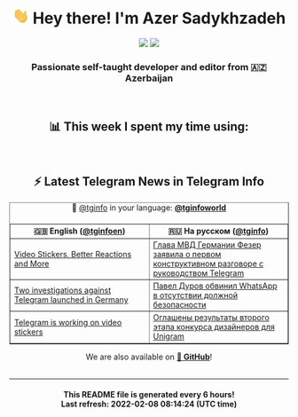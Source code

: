 <div align="center">
	<div>
		<h1>
      <img src="./assets/hi.gif" width="30px"> Hey there! I'm Azer Sadykhzadeh
    </h1>
    <img height="18" src="https://komarev.com/ghpvc/?username=sadykhzadeh&label=Views&color=2081c1&style=flat-square" />
		<a href="https://wakatime.com/@Azer"> <img height="18" src="https://wakatime.com/badge/user/f80ae27a-c328-426f-a381-bc84136e2dd6.svg" /> </a>
    <h3>
      Passionate self-taught developer and editor from 🇦🇿 Azerbaijan
    </h3>
  </div>
  <br>

<h2>📊 This week I spent my time using:</h2>

<!--START_SECTION:waka-->
<!--END_SECTION:waka-->

<br>

<h2>⚡️ Latest Telegram News in Telegram Info</h2>
  <table border>
		<tr>
			<th width="50%">🇬🇧 English (<a href="https://t.me/tginfoen">@tginfoen</a>)</th>
			<th>🇷🇺 На русском (<a href="https://t.me/tginfo">@tginfo</a>)</th>
		</tr>
		<caption>🚩 <a href="https://t.me/tginfo">@tginfo</a> in your language: <a href="https://t.me/tginfoworld"><b>@tginfoworld</b></a><caption/>
  <tr><td><a href="https://t.me/tginfoen/1352">Video Stickers, Better Reactions and More</a></td>
    <td><a href="https://t.me/tginfo/3231">Глава МВД Германии Фезер заявила о первом конструктивном разговоре с руководством Telegram</a></td></tr><tr><td><a href="https://t.me/tginfoen/1351">Two investigations against Telegram launched in Germany</a></td>
    <td><a href="https://t.me/tginfo/3230">Павел Дуров обвинил WhatsApp в отсутствии должной безопасности</a></td></tr><tr><td><a href="https://t.me/tginfoen/1350">Telegram is working on video stickers</a></td>
    <td><a href="https://t.me/tginfo/3229">Оглашены результаты второго этапа конкурса дизайнеров для Unigram </a></td></tr>
</table>
We are also available on <a href="https://github.com/tginfo"><b>🐙 GitHub</b></a>!
</div>

<br>
<hr>
<h4 align="center">This README file is generated <b>every 6 hours</b>!</br>Last refresh: <b>2022-02-08 08:14:24 (UTC time)</b></h4>
